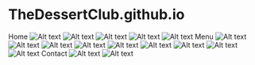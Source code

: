 # TheDessertClub.github.io
Home
![Alt text](images/ss1.png)
![Alt text](images/home3.png)
![Alt text](images/home4.png)
![Alt text](images/home5.png)
![Alt text](images/home6.png)
Menu
![Alt text](images/menu1.png)
![Alt text](images/menu2.png)
![Alt text](images/menu3.png)
![Alt text](images/menu4.png)
![Alt text](images/menu5.png)
![Alt text](images/menu6.png)
![Alt text](images/menu7.png)
![Alt text](images/menu8.png)
![Alt text](images/menu9.png)
Contact
![Alt text](images/con1.png)
![Alt text](images/con2.png)
